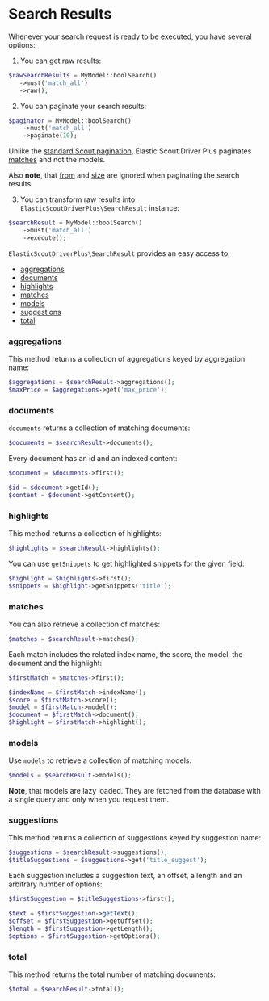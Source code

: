 # Search Results

Whenever your search request is ready to be executed, you have several options:

1. You can get raw results:

 ```php
$rawSearchResults = MyModel::boolSearch()
    ->must('match_all')
    ->raw();
 ```

2. You can paginate your search results:

```php
$paginator = MyModel::boolSearch()
    ->must('match_all')
    ->paginate(10);
```

Unlike the [standard Scout pagination](https://laravel.com/docs/master/scout#pagination), Elastic Scout Driver Plus 
paginates [matches](#matches) and not the models. 

Also **note**, that [from](generic-methods.md#from) and [size](generic-methods.md#size) are ignored when paginating the search results.

3. You can transform raw results into `ElasticScoutDriverPlus\SearchResult` instance:

```php
$searchResult = MyModel::boolSearch()
    ->must('match_all')
    ->execute();
```

`ElasticScoutDriverPlus\SearchResult` provides an easy access to:

* [aggregations](#aggregations)
* [documents](#documents)
* [highlights](#highlights)
* [matches](#matches)
* [models](#models)
* [suggestions](#suggestions)
* [total](#total)

### aggregations

This method returns a collection of aggregations keyed by aggregation name:

```php
$aggregations = $searchResult->aggregations();
$maxPrice = $aggregations->get('max_price');
```

### documents

`documents` returns a collection of matching documents:

```php
$documents = $searchResult->documents();
```

Every document has an id and an indexed content:

```php
$document = $documents->first();

$id = $document->getId();
$content = $document->getContent();
```

### highlights

This method returns a collection of highlights:

```php
$highlights = $searchResult->highlights();
```

You can use `getSnippets` to get highlighted snippets for the given field:

```php
$highlight = $highlights->first();
$snippets = $highlight->getSnippets('title');
```

### matches

You can also retrieve a collection of matches:

```php
$matches = $searchResult->matches();
```

Each match includes the related index name, the score, the model, the document and the highlight:

```php
$firstMatch = $matches->first();

$indexName = $firstMatch->indexName();
$score = $firstMatch->score();
$model = $firstMatch->model();
$document = $firstMatch->document();
$highlight = $firstMatch->highlight();
```

### models

Use `models` to retrieve a collection of matching models:

```php
$models = $searchResult->models();
```

**Note**, that models are lazy loaded. They are fetched from the database with a single query and only when you request them.

### suggestions

This method returns a collection of suggestions keyed by suggestion name:

```php
$suggestions = $searchResult->suggestions();
$titleSuggestions = $suggestions->get('title_suggest');
```

Each suggestion includes a suggestion text, an offset, a length and an arbitrary number of options:

```php
$firstSuggestion = $titleSuggestions->first();

$text = $firstSuggestion->getText();
$offset = $firstSuggestion->getOffset();
$length = $firstSuggestion->getLength();
$options = $firstSuggestion->getOptions();
```

### total

This method returns the total number of matching documents:

```php
$total = $searchResult->total();
```
